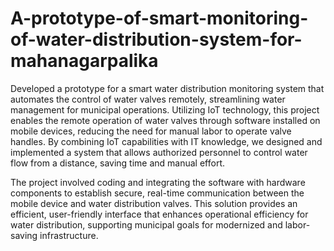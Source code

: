 # A-prototype-of-smart-monitoring-of-water-distribution-system-for-mahanagarpalika
Developed a prototype for a smart water distribution monitoring system that automates the control of water valves remotely, streamlining water management for municipal operations. Utilizing IoT technology, this project enables the remote operation of water valves through software installed on mobile devices, reducing the need for manual labor to operate valve handles. By combining IoT capabilities with IT knowledge, we designed and implemented a system that allows authorized personnel to control water flow from a distance, saving time and manual effort.

The project involved coding and integrating the software with hardware components to establish secure, real-time communication between the mobile device and water distribution valves. This solution provides an efficient, user-friendly interface that enhances operational efficiency for water distribution, supporting municipal goals for modernized and labor-saving infrastructure.
